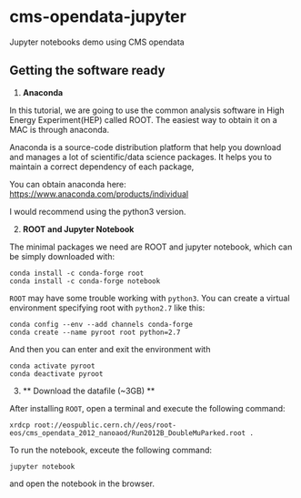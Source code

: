 # cms-opendata-jupyter
Jupyter notebooks demo using CMS opendata


## Getting the software ready

 1. **Anaconda**
 
In this tutorial, we are going to use the common analysis software in High Energy Experiment(HEP) called ROOT.
The easiest way to obtain it on a MAC is through anaconda.

Anaconda is a source-code distribution platform that help you download and manages a lot of scientific/data science packages. It helps you to maintain a correct dependency of each package,

You can obtain anaconda here:
https://www.anaconda.com/products/individual

I would recommend using the python3 version.

 2. **ROOT and Jupyter Notebook**
 
 The minimal packages we need are ROOT and jupyter notebook, which can be simply downloaded with:

```
conda install -c conda-forge root
conda install -c conda-forge notebook
```

`ROOT` may have some trouble working with `python3`. You can create a virtual environment specifying root with `python2.7` like this:

```
conda config --env --add channels conda-forge
conda create --name pyroot root python=2.7
```

And then you can enter and exit the environment with 
```
conda activate pyroot
conda deactivate pyroot
```

 3. ** Download the datafile (~3GB) **

 After installing `ROOT`, open a terminal and execute the following command:

 `xrdcp root://eospublic.cern.ch//eos/root-eos/cms_opendata_2012_nanoaod/Run2012B_DoubleMuParked.root .`

To run the notebook, exceute the following command:

`jupyter notebook`

and open the notebook in the browser.
